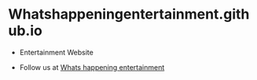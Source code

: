 # Whatshappeningentertainment.github.io
 

- Entertainment Website

- Follow us at [Whats happening entertainment](https://instagram.con/whatshappening.ent)
